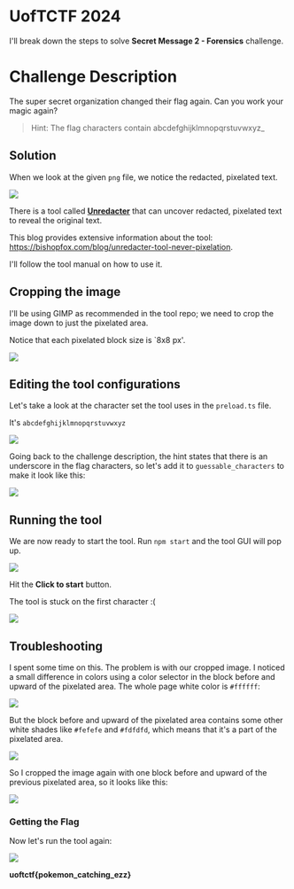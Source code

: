 
# UofTCTF 2024

I'll break down the steps to solve **Secret Message 2 - Forensics** challenge.

# Challenge Description

The super secret organization changed their flag again. Can you work your magic again?

> Hint: The flag characters contain abcdefghijklmnopqrstuvwxyz_

## Solution

When we look at the given `png` file, we notice the redacted, pixelated text.

<img src="https://github.com/HashemSalhi/CTF-Writeups/blob/main/UofTCTF%202024/Forensics/Secret%20Message%202/Screenshots/Screenshot1.png">

There is a tool called **[Unredacter](https://github.com/bishopfox/unredacter)** that can uncover redacted, pixelated text to reveal the original text.

This blog provides extensive information about the tool: https://bishopfox.com/blog/unredacter-tool-never-pixelation.

I'll follow the tool manual on how to use it.

## Cropping the image

I'll be using GIMP as recommended in the tool repo; we need to crop the image down to just the pixelated area.

Notice that each pixelated block size is `8x8 px'.

<img src="https://github.com/HashemSalhi/CTF-Writeups/blob/main/UofTCTF%202024/Forensics/Secret%20Message%202/Screenshots/Screenshot2.png">

## Editing the tool configurations

Let's take a look at the character set the tool uses in the `preload.ts` file.

It's `abcdefghijklmnopqrstuvwxyz `

<img src="https://github.com/HashemSalhi/CTF-Writeups/blob/main/UofTCTF%202024/Forensics/Secret%20Message%202/Screenshots/Screenshot3.png">

Going back to the challenge description, the hint states that there is an underscore in the flag characters, so let's add it to `guessable_characters` to make it look like this:

<img src="https://github.com/HashemSalhi/CTF-Writeups/blob/main/UofTCTF%202024/Forensics/Secret%20Message%202/Screenshots/Screenshot4.png">

## Running the tool

We are now ready to start the tool. Run `npm start` and the tool GUI will pop up.

<img src="https://github.com/HashemSalhi/CTF-Writeups/blob/main/UofTCTF%202024/Forensics/Secret%20Message%202/Screenshots/Screenshot5.png">

Hit the **Click to start** button.

The tool is stuck on the first character :(

<img src="https://github.com/HashemSalhi/CTF-Writeups/blob/main/UofTCTF%202024/Forensics/Secret%20Message%202/Screenshots/Screenshot6.png">

## Troubleshooting

I spent some time on this. The problem is with our cropped image. I noticed a small difference in colors using a color selector in the block before and upward of the pixelated area. The whole page white color is `#ffffff`:

<img src="https://github.com/HashemSalhi/CTF-Writeups/blob/main/UofTCTF%202024/Forensics/Secret%20Message%202/Screenshots/Screenshot7.png">

But the block before and upward of the pixelated area contains some other white shades like `#fefefe` and `#fdfdfd`, which means that it's a part of the pixelated area.

<img src="https://github.com/HashemSalhi/CTF-Writeups/blob/main/UofTCTF%202024/Forensics/Secret%20Message%202/Screenshots/Screenshot8.png">

So I cropped the image again with one block before and upward of the previous pixelated area, so it looks like this:

<img src="https://github.com/HashemSalhi/CTF-Writeups/blob/main/UofTCTF%202024/Forensics/Secret%20Message%202/Screenshots/Screenshot9.png">

### Getting the Flag

Now let's run the tool again:

<img src="https://github.com/HashemSalhi/CTF-Writeups/blob/main/UofTCTF%202024/Forensics/Secret%20Message%202/Screenshots/Screenshot10.png">

**uoftctf{pokemon_catching_ezz}**
